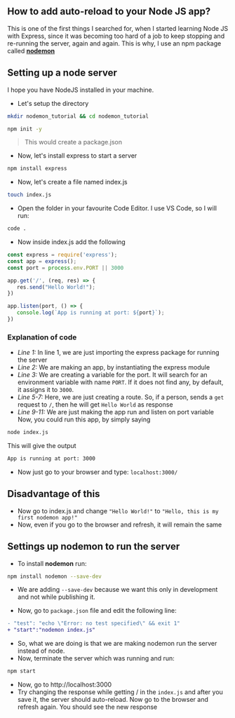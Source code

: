 ## How to add auto-reload to your Node JS app?

This is one of the first things I searched for, when I started learning Node JS with Express, since it was becoming too hard of a job to keep stopping and re-running the server, again and again. This is why, I use an npm package called [**nodemon**](https://www.npmjs.com/package/nodemon)

## Setting up a node server
I hope you have NodeJS installed in your machine.
- Let's setup the directory
```sh
mkdir nodemon_tutorial && cd nodemon_tutorial
```

```sh
npm init -y
```
>This would create a package.json
- Now, let's install express to start a server
```sh
npm install express
```

- Now, let's create a file named index.js
```sh
touch index.js
```

- Open the folder in your favourite Code Editor. I use VS Code, so I will run:
```sh
code .
```

- Now inside index.js add the following

```js
const express = require('express');
const app = express();
const port = process.env.PORT || 3000

app.get('/', (req, res) => {
   res.send("Hello World!");
})

app.listen(port, () => {
   console.log(`App is running at port: ${port}`);
})
```

### Explanation of code
- *Line 1:* In line 1, we are just importing the express package for running the server
- *Line 2:* We are making an app, by instantiating the express module
- *Line 3:* We are creating a variable for the port. It will search for an environment variable with name `PORT`. If it does not find any, by default, it assigns it to `3000`.
- *Line 5-7:* Here, we are just creating a route. So, if a person, sends a `get` request to `/`, then he will get `Hello World` as response
- *Line 9-11:* We are just making the app run and listen on port variable
Now, you could run this app, by simply saying
```sh
node index.js
```

This will give the output
```sh
App is running at port: 3000
```
- Now just go to your browser and type: `localhost:3000/`

## Disadvantage of this
- Now go to index.js and change `"Hello World!"` to `"Hello, this is my first nodemon app!"`
- Now, even if you go to the browser and refresh, it will remain the same

## Settings up nodemon to run the server
- To install **nodemon** run:
```sh
npm install nodemon --save-dev
```
- We are adding `--save-dev` because we want this only in development and not while publishing it.

- Now, go to `package.json` file and edit the following line:

```diff
- "test": "echo \"Error: no test specified\" && exit 1"
+ "start":"nodemon index.js"
```

- So, what we are doing is that we are making nodemon run the server instead of node.
- Now, terminate the server which was running and run:
```sh
npm start
```

- Now, go to http://localhost:3000
- Try changing the response while getting / in the `index.js` and after you save it, the server should auto-reload. Now go to the browser and refresh again. You should see the new response
